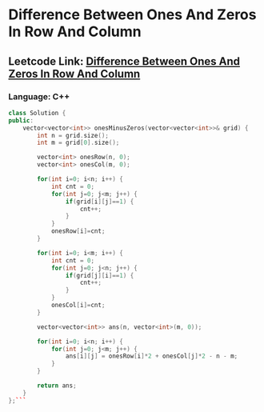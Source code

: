 # Difference Between Ones And Zeros In Row And Column

## Leetcode Link: [Difference Between Ones And Zeros In Row And Column](https://leetcode.com/problems/difference-between-ones-and-zeros-in-row-and-column/)
### Language: C++

```cpp
class Solution {
public:
    vector<vector<int>> onesMinusZeros(vector<vector<int>>& grid) {
        int n = grid.size();
        int m = grid[0].size();

        vector<int> onesRow(n, 0);
        vector<int> onesCol(m, 0);

        for(int i=0; i<n; i++) {
            int cnt = 0;
            for(int j=0; j<m; j++) {
                if(grid[i][j]==1) {
                    cnt++;
                }
            }
            onesRow[i]=cnt;
        }

        for(int i=0; i<m; i++) {
            int cnt = 0;
            for(int j=0; j<n; j++) {
                if(grid[j][i]==1) {
                    cnt++;
                }
            }
            onesCol[i]=cnt;
        }

        vector<vector<int>> ans(n, vector<int>(m, 0));

        for(int i=0; i<n; i++) {
            for(int j=0; j<m; j++) {
                ans[i][j] = onesRow[i]*2 + onesCol[j]*2 - n - m;
            }
        }

        return ans;
    }
};```



